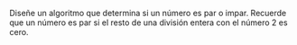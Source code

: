 Diseñe un algoritmo que determina si un número es par o impar. Recuerde que un número es par si el resto de una división entera con el número 2 es cero.
